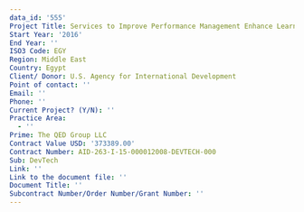 ```yaml
---
data_id: '555'
Project Title: Services to Improve Performance Management Enhance Learning and Evaluation
Start Year: '2016'
End Year: ''
ISO3 Code: EGY
Region: Middle East
Country: Egypt
Client/ Donor: U.S. Agency for International Development
Point of contact: ''
Email: ''
Phone: ''
Current Project? (Y/N): ''
Practice Area:
  - ''
Prime: The QED Group LLC
Contract Value USD: '373389.00'
Contract Number: AID-263-I-15-000012008-DEVTECH-000
Sub: DevTech
Link: ''
Link to the document file: ''
Document Title: ''
Subcontract Number/Order Number/Grant Number: ''
---
```

